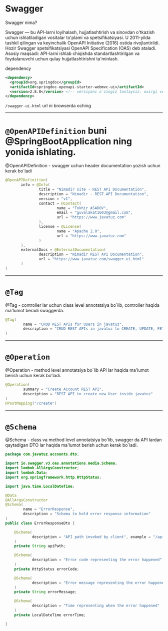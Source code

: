 # Swagger 
Swagger nima?

Swagger — bu API-larni loyihalash, hujjatlashtirish va sinovdan o'tkazish uchun ishlatiladigan vositalar to'plami va spetsifikatsiyasi.
U 2011-yilda tashkil qilingan va keyinchalik OpenAPI Initiative (2016) ostida rivojlantirildi. Hozir Swagger spetsifikatsiyasi OpenAPI Specification (OAS) deb ataladi.
Asosiy maqsadi: API-larni ishlab chiqishda standartlashtirilgan va foydalanuvchi uchun qulay hujjatlashtirishni ta'minlash.

dependency
```xml
<dependency>
  <groupId>org.springdoc</groupId>
  <artifactId>springdoc-openapi-starter-webmvc-ui</artifactId>
  <version>2.8.8</version> <!-- versiyani o`zingiz tanlaysiz. oxirgi versiyadan foydalanishga harakat qiling -->
</dependency>
```
 `/swagger-ui.html` url ni browserda oching
 
---

 # `@OpenAPIDefinition` buni @SpringBootApplication ning yonida ishlating. 
 @OpenAPIDefinition - swagger uchun header documentation yozish uchun kerak bo`ladi
 ```java
@OpenAPIDefinition(
        info = @Info(
                title = "Nimadir site - REST API Documentation",
                description = "Nimadir - REST API Documentation",
                version = "v1",
                contact = @Contact(
                        name = "Tokhir ASADOV",
                        email = "guvalakat1603@gmail.com",
                        url = "https://www.javatuz.com"
                ),
                license = @License(
                        name = "Apache 2.0",
                        url = "https://www.javatuz.com"
                )
        ),
        externalDocs = @ExternalDocumentation(
                description = "Nimadir REST API Documentation",
                url = "https://www.javatuz.com/swagger-ui.html"
        )
)
```

---

# `@Tag`
@Tag - controller lar uchun class level annotatsiya bo`lib, controller haqida ma'lumot beradi swaggerda.
```java
@Tag(
        name = "CRUD REST APIs for Users in javatuz",
        description = "CRUD REST APIs in javatuz to CREATE, UPDATE, FETCH AND DELETE user details"
)
```

---

# `@Operation`
@Operation - method level annotatsiya bo`lib API lar haqida ma'lumot berish uchun kerak bo'ladi.
```java
@Operation(
        summary = "Create Account REST API",
        description = "REST API to create new User inside javatuz"
)
@PostMapping("/create")
```

---

# `@Schema`
@Schema - class va method level annotatsiya bo'lib, swagger da API lardan qaytadigan DTO lar haqida ma'lumot berish uchun kerak bo`ladi.
```java
package com.javatuz.accounts.dto;

import io.swagger.v3.oas.annotations.media.Schema;
import lombok.AllArgsConstructor;
import lombok.Data;
import org.springframework.http.HttpStatus;

import java.time.LocalDateTime;

@Data
@AllArgsConstructor
@Schema(
        name = "ErrorResponse",
        description = "Schema to hold error response information"
)
public class ErrorResponseDto {

    @Schema(
            description = "API path invoked by client", example = "/api/accounts/create"
    )
    private String apiPath;

    @Schema(
            description = "Error code representing the error happened", example = "500"
    )
    private HttpStatus errorCode;

    @Schema(
            description = "Error message representing the error happened", example = "Internal Service Error is occurred"
    )
    private String errorMessage;

    @Schema(
            description = "Time representing when the error happened"
    )
    private LocalDateTime errorTime;

}
```
